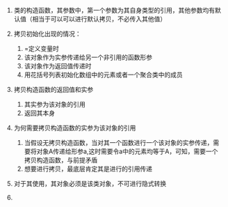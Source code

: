 1. 类的构造函数，其参数中，第一个参数为其自身类型的引用，其他参数均有默认值（相当于可以可以进行默认拷贝，不必传入其他值）

2. 拷贝初始化出现的情况：

    1. =定义变量时
    2. 该对象作为实参传递给另一个非引用的函数形参
    3. 该对象作为返回值传递时
    4. 用花括号列表初始化数组中的元素或者一个聚合类中的成员

3. 拷贝构造函数的返回值和实参

    1. 其实参为该对象的引用
    2. 返回其本身

4. 为何需要拷贝构造函数的实参为该对象的引用

    1. 当假设无拷贝构造函数，当对其一个函数进行一个该对象的实参传递，需要将对象A传递给形参a,这时需要令a中的元素均等于A，可知，需要一个拷贝构造函数，与前提矛盾
    2. 想要进行拷贝，最底层肯定其是进行的引用传递

5. 对于其使用，其对象必须是该类对象，不可进行隐式转换

6. 

    